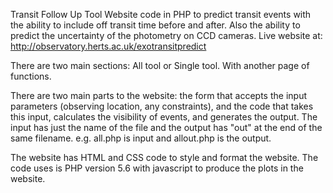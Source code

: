 Transit Follow Up Tool
Website code in PHP to predict transit events with the ability to include off transit time before and after. Also the ability to predict the uncertainty of the photometry on CCD cameras.  Live website at: http://observatory.herts.ac.uk/exotransitpredict

There are two main sections: All tool or Single tool. With another page of functions.

There are two main parts to the website: the form that accepts the input parameters (observing location, any constraints), and the code that takes this input, calculates the visibility of events, and generates the output. The input has just the name of the file and the output has "out" at the end of the same filename. e.g. all.php is input and allout.php is the output.

The website has HTML and CSS code to style and format the website. The code uses is PHP version 5.6 with javascript to produce the plots in the website.

